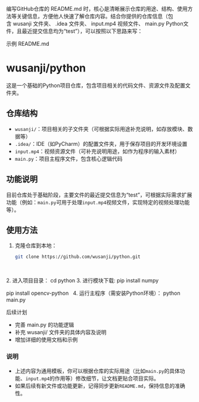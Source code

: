 编写GitHub仓库的 README.md 时，核心是清晰展示仓库的用途、结构、使用方法等关键信息，方便他人快速了解仓库内容。结合你提供的仓库信息（包含 wusanji 文件夹、 .idea 文件夹、 input.mp4 视频文件、 main.py Python文件，且最近提交信息均为“test”），可以按照以下思路来写：
 
示例 README.md
 
# wusanji/python

这是一个基础的Python项目仓库，包含项目相关的代码文件、资源文件及配置文件夹。


## 仓库结构
- `wusanji/`：项目相关的子文件夹（可根据实际用途补充说明，如存放模块、数据等）
- `.idea/`：IDE（如PyCharm）的配置文件夹，用于保存项目的开发环境设置
- `input.mp4`：视频资源文件（可补充说明用途，如作为程序的输入素材）
- `main.py`：项目主程序文件，包含核心逻辑代码


## 功能说明
目前仓库处于基础阶段，主要文件的最近提交信息为“test”，可根据实际需求扩展功能（例如：`main.py`可用于处理`input.mp4`视频文件，实现特定的视频处理功能等）。


## 使用方法
1. 克隆仓库到本地：
   ```bash
   git clone https://github.com/wusanji/python.git
 
 
2. 进入项目目录：
cd python
3. 进行模块下载:
pip install numpy

pip install opencv-python
 
4. 运行主程序（需安装Python环境）：
python main.py
 
 
后续计划
 
- 完善 main.py 的功能逻辑
- 补充 wusanji/ 文件夹的具体内容及说明
- 增加详细的使用文档和示例
 


### 说明
- 上述内容为通用模板，你可以根据仓库的实际用途（比如`main.py`的具体功能、`input.mp4`的作用等）修改细节，让文档更贴合项目实际。
- 如果后续有新文件或功能更新，记得同步更新`README.md`，保持信息的准确性。